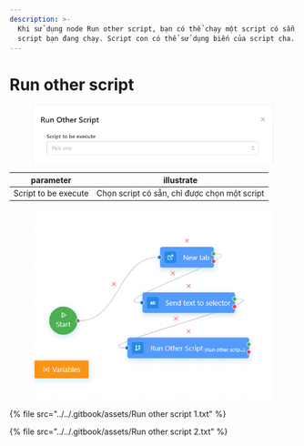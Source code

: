 ```yaml
---
description: >-
  Khi sử dụng node Run other script, bạn có thể chạy một script có sẵn khác vào
  script bạn đang chạy. Script con có thể sử dụng biến của script cha.
---
```


# Run other script

<figure><img src="../../.gitbook/assets/image (3) (2).png" alt=""><figcaption></figcaption></figure>

| parameter            | illustrate                                   |
| -------------------- | -------------------------------------------- |
| Script to be execute | Chọn script có sẵn, chỉ được chọn một script |

<figure><img src="../../.gitbook/assets/image (1) (1) (1) (1).png" alt=""><figcaption></figcaption></figure>

{% file src="../../.gitbook/assets/Run other script 1.txt" %}

{% file src="../../.gitbook/assets/Run other script 2.txt" %}
